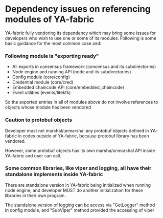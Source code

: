 # Dependency issues on referencing modules of YA-fabric 

YA-fabric fully vendoring its dependency which may bring some issues for developers who wish to use one or some of its modules. Following is some basic guidance for the most common case and:

### Following module is "exporting ready"

- All exports in consensus framework (concensus and its subdirectories)
- Node engine and running API (node and its subdirectories)
- Config module (core/config)
- Credential module (core/cred)
- Embedded chaincode API (core/embedded_chaincode)
- Event utilities (events/litekfk)

So the exported entries in all of modules above do not involve references to objects whose module has been vendored

### Caution to protobuf objects

Developer must not marshal/unmarshal any protobuf objects defined in YA-fabric in codes outside of YA-fabric, because
protobuf library has been vendored.

However, some protobuf objects has its own marsha/unmarshal API inside YA-fabric and user can call.

### Some common libraries, like viper and logging, all have their standalone implements inside YA-fabric

There are standalone version in YA-fabric being initialized when running node engine, and developer MUST do another initialization for these libraries in their own program.

The standalone version of logging can be access via "GetLogger" method in config module, and "SubViper" method provided the accessing of viper
